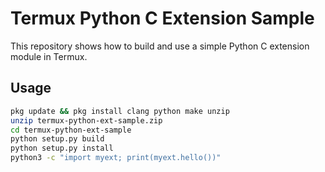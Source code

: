 # Termux Python C Extension Sample

This repository shows how to build and use a simple Python C extension module in Termux.

## Usage

```bash
pkg update && pkg install clang python make unzip
unzip termux-python-ext-sample.zip
cd termux-python-ext-sample
python setup.py build
python setup.py install
python3 -c "import myext; print(myext.hello())"
```
